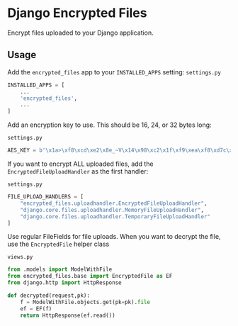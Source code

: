 Django Encrypted Files
======================

Encrypt files uploaded to your Django application.

Usage
-----

Add the `encrypted_files` app to your `INSTALLED_APPS` setting:
`settings.py`
```python
INSTALLED_APPS = [
    ...
    'encrypted_files',
    ...
]
```

Add an encryption key to use. This should be 16, 24, or 32 bytes long:

`settings.py`
```python
AES_KEY = b'\x1a>\xf8\xcd\xe2\x8e_~V\x14\x98\xc2\x1f\xf9\xea\xf8\xd7c\xb3`!d\xd4\xe3+\xf7Q\x83\xb5~\x8f\xdd'
```

If you want to encrypt ALL uploaded files, add the `EncryptedFileUploadHandler` as the first handler:

`settings.py`
```python
FILE_UPLOAD_HANDLERS = [
    "encrypted_files.uploadhandler.EncryptedFileUploadHandler",
    "django.core.files.uploadhandler.MemoryFileUploadHandler",
    "django.core.files.uploadhandler.TemporaryFileUploadHandler"
]
```

Use regular FileFields for file uploads. When you want to decrypt the file, use the `EncryptedFile` helper class

`views.py`
```python
from .models import ModelWithFile
from encrypted_files.base import EncryptedFile as EF
from django.http import HttpResponse

def decrypted(request,pk):
    f = ModelWithFile.objects.get(pk=pk).file
    ef = EF(f)
    return HttpResponse(ef.read())
```